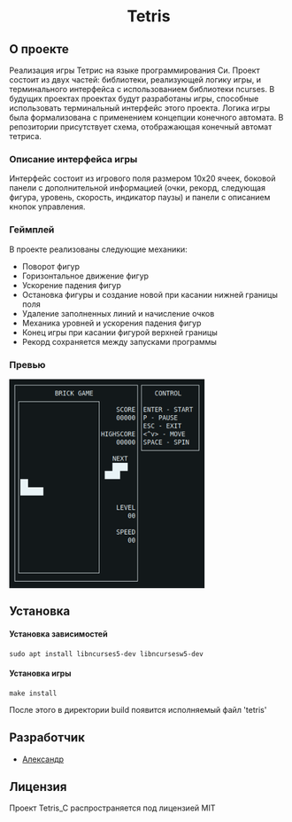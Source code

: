 <h1 align="center">Tetris</h1>

## О проекте
Реализация игры Тетрис на языке программирования Си. Проект состоит из двух частей:
библиотеки, реализующей логику игры, и терминального интерфейса с использованием библиотеки ncurses. В будущих проектах проектах будут разработаны игры, способные использовать терминальный интерфейс этого проекта.
Логика игры была формализована с применением концепции конечного автомата.
В репозитории присутствует схема, отображающая конечный автомат тетриса.

### Описание интерфейса игры
Интерфейс состоит из игрового поля размером 10х20 ячеек, боковой панели с дополнительной информацией (очки, рекорд, следующая фигура, уровень, скорость, индикатор паузы) и панели с описанием кнопок управления.

### Геймплей
В проекте реализованы следующие механики:
- Поворот фигур
- Горизонтальное движение фигур
- Ускорение падения фигур
- Остановка фигуры и создание новой при касании нижней границы поля
- Удаление заполненных линий и начисление очков
- Механика уровней и ускорения падения фигур
- Конец игры при касании фигурой верхней границы
- Рекорд сохраняется между запусками программы

### Превью
<img src="img/interface.gif" align="center" width="70%">

## Установка

#### Установка зависимостей
```
sudo apt install libncurses5-dev libncursesw5-dev
```

#### Установка игры
```
make install
```
После этого в директории build появится исполняемый файл 'tetris'

## Разработчик
- [Александр](https://github.com/Anchaus)

## Лицензия
Проект Tetris_C распространяется под лицензией MIT
